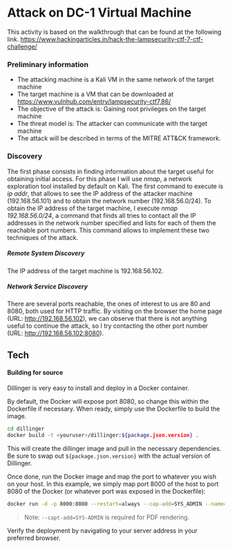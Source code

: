 # **Attack on DC-1 Virtual Machine**
This activity is based on the walkthrough that can be found at the following link.
https://www.hackingarticles.in/hack-the-lampsecurity-ctf-7-ctf-challenge/

### Preliminary information

- The attacking machine is a Kali VM in the same network of the target machine
- The target machine is a VM that can be downloaded at https://www.vulnhub.com/entry/lampsecurity-ctf7,86/
- The objective of the attack is: Gaining root privileges on the target machine
- The threat model is: The attacker can communicate with the target machine
- The attack will be described in terms of the MITRE ATT&CK framework.

### **Discovery**

The first phase consists in finding information about the target useful for obtaining initial access. For this phase I will use *nmap*, a network exploration tool installed by default on Kali. The first command to execute is *ip addr*, that allows to see the IP address of the attacker machine (192.168.56.101) and to obtain the network number (192.168.56.0/24). To obtain the IP address of the target machine, I execute *nmap 192.168.56.0/24*, a command that finds all tries to contact all the IP addresses in the network number specified and lists for each of them the reachable port numbers. This command allows to implement these two techniques of the attack.

##### Remote System Discovery 

The IP address of the target machine is 192.168.56.102.

##### Network Service Discovery

There are several ports reachable, the ones of interest to us are 80 and 8080, both used for HTTP traffic. By visiting on the browser the home page (URL: http://192.168.56.102), we can observe that there is not anything useful to continue the attack, so I try contacting the other port number (URL: http://192.168.56.102:8080).

## Tech



#### Building for source


Dillinger is very easy to install and deploy in a Docker container.

By default, the Docker will expose port 8080, so change this within the
Dockerfile if necessary. When ready, simply use the Dockerfile to
build the image.

```sh
cd dillinger
docker build -t <youruser>/dillinger:${package.json.version} .
```

This will create the dillinger image and pull in the necessary dependencies.
Be sure to swap out `${package.json.version}` with the actual
version of Dillinger.

Once done, run the Docker image and map the port to whatever you wish on
your host. In this example, we simply map port 8000 of the host to
port 8080 of the Docker (or whatever port was exposed in the Dockerfile):

```sh
docker run -d -p 8000:8080 --restart=always --cap-add=SYS_ADMIN --name=dillinger <youruser>/dillinger:${package.json.version}
```

> Note: `--capt-add=SYS-ADMIN` is required for PDF rendering.

Verify the deployment by navigating to your server address in
your preferred browser.